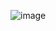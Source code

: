 ![image](https://user-images.githubusercontent.com/62652109/206818929-37b25b80-f132-46d6-a0de-974709262d8f.png)
